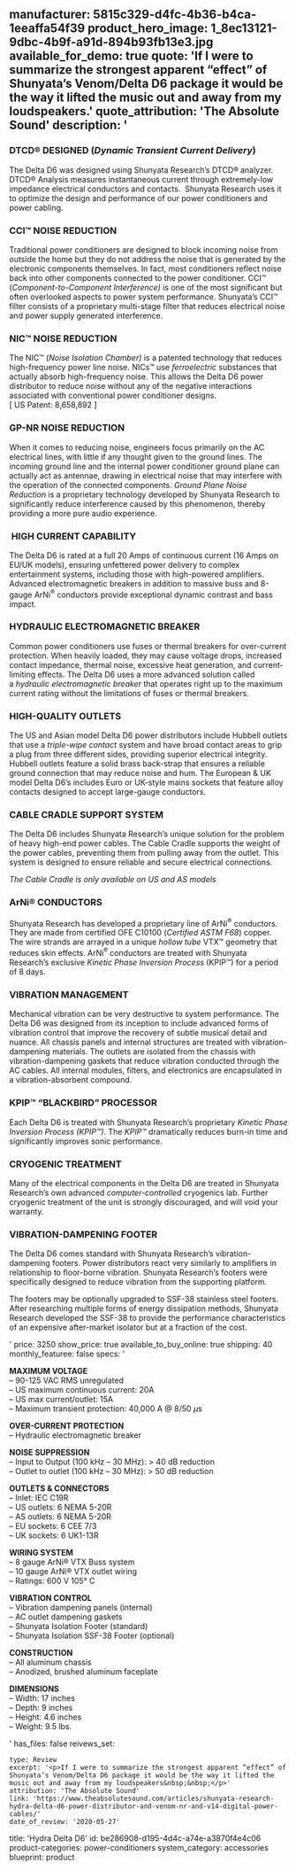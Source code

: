 manufacturer: 5815c329-d4fc-4b36-b4ca-1eeaffa54f39
product_hero_image: 1_8ec13121-9dbc-4b9f-a91d-894b93fb13e3.jpg
available_for_demo: true
quote: 'If I were to summarize the strongest apparent “effect” of Shunyata’s Venom/Delta D6 package it would be the way it lifted the music out and away from my loudspeakers.'
quote_attribution: 'The Absolute Sound'
description: '<h3>DTCD®&nbsp;DESIGNED (<em>Dynamic Transient Current Delivery</em>)</h3><p>The Delta D6 was designed using Shunyata Research’s DTCD®<strong>&nbsp;</strong>analyzer. DTCD®&nbsp;Analysis measures instantaneous current through extremely-low impedance electrical conductors and contacts.&nbsp; Shunyata Research uses it to optimize the design and performance of our power conditioners and power cabling.</p><h3>CCI™ NOISE REDUCTION</h3><p>Traditional power conditioners are designed to block incoming noise from outside the home but they do not address the noise that is generated by the electronic components themselves. In fact, most conditioners reflect noise back into other components connected to the power conditioner. CCI™ (<em>Component-to-Component Interference)</em>&nbsp;is one of the most significant but often overlooked aspects to power system performance. Shunyata’s CCI™ filter consists of a proprietary multi-stage filter that reduces electrical noise and power supply generated interference.</p><h3>NIC™ NOISE REDUCTION</h3><p>The NIC™ (<em>Noise Isolation Chamber)</em>&nbsp;is a patented technology that reduces high-frequency power line noise. NICs™ use&nbsp;<em>ferroelectric</em>&nbsp;substances that actually absorb high-frequency noise. This allows the Delta D6 power distributor to reduce noise without any of the negative interactions associated with conventional power conditioner designs.<br>[ US Patent: 8,658,892 ]</p><h3>GP-NR NOISE REDUCTION</h3><p>When it comes to reducing noise, engineers focus primarily on the AC electrical lines, with little if any thought given to the ground lines. The incoming ground line and the internal power conditioner ground plane can actually act as antennae, drawing in electrical noise that may interfere with the operation of the connected components.&nbsp;<em>Ground Plane Noise Reduction</em>&nbsp;is a proprietary technology developed by Shunyata Research to significantly reduce interference caused by this phenomenon, thereby providing a more pure audio experience.</p><h3>&nbsp;HIGH CURRENT CAPABILITY</h3><p>The Delta D6 is rated at a full 20 Amps of continuous current (16 Amps on EU/UK models), ensuring unfettered power delivery to complex entertainment systems, including those with high-powered amplifiers. Advanced electromagnetic breakers in addition to massive buss and 8-gauge ArNi<sup>®</sup>&nbsp;conductors provide exceptional dynamic contrast and bass impact.</p><h3>HYDRAULIC ELECTROMAGNETIC BREAKER</h3><p>Common power conditioners use fuses or thermal breakers for over-current protection. When heavily loaded, they may cause voltage drops, increased contact impedance, thermal noise, excessive heat generation, and current-limiting effects. The Delta D6 uses a more advanced solution called a&nbsp;<em>hydraulic electromagnetic breaker</em>&nbsp;that operates right up to the maximum current rating without the limitations of fuses or thermal breakers.</p><h3>HIGH-QUALITY OUTLETS</h3><p>The US and Asian model Delta D6 power distributors include Hubbell outlets that use a&nbsp;<em>triple-wipe contact&nbsp;</em>system and have broad contact areas to grip a plug from three different sides, providing superior electrical integrity. Hubbell outlets feature a solid brass back-strap that ensures a reliable ground connection that may reduce noise and hum. The European &amp; UK model Delta D6’s includes Euro or UK-style mains sockets that feature alloy contacts designed to accept large-gauge conductors.</p><h3>CABLE CRADLE SUPPORT SYSTEM</h3><p>The Delta D6 includes Shunyata Research’s unique solution for the problem of heavy high-end power cables. The Cable Cradle supports the weight of the power cables, preventing them from pulling away from the outlet. This system is designed to ensure reliable and secure electrical connections.</p><p><em>The Cable Cradle is only available on US and AS models</em></p><h3>ArNi®&nbsp;CONDUCTORS</h3><p>Shunyata Research has developed a proprietary line of ArNi<sup>®</sup>&nbsp;conductors. They are made from certified OFE C10100 (<em>Certified ASTM F68</em>) copper. The wire strands are arrayed in a unique&nbsp;<em>hollow tube</em>&nbsp;VTX™ geometry that reduces skin effects. ArNi<sup>®&nbsp;</sup>conductors are treated with Shunyata Research’s exclusive&nbsp;<em>Kinetic Phase Inversion Process&nbsp;</em>(KPIP™) for a period of 8 days.</p><h3>VIBRATION MANAGEMENT</h3><p>Mechanical vibration can be very destructive to system performance. The Delta D6 was designed from its inception to include advanced forms of vibration control that improve the recovery of subtle musical detail and nuance. All chassis panels and internal structures are treated with vibration-dampening materials. The outlets are isolated from the chassis with vibration-dampening gaskets that reduce vibration conducted through the AC cables. All internal modules, filters, and electronics are encapsulated in a vibration-absorbent compound.</p><h3>KPIP™ “BLACKBIRD” PROCESSOR</h3><p>Each Delta D6 is treated with Shunyata Research’s proprietary&nbsp;<em>Kinetic Phase Inversion Process (KPIP™).&nbsp;</em>The<em>&nbsp;KPIP™&nbsp;</em>dramatically reduces burn-in time and significantly improves sonic performance.</p><h3>CRYOGENIC TREATMENT</h3><p>Many of the electrical components in the Delta D6 are treated in Shunyata Research’s own advanced&nbsp;<em>computer-controlled</em>&nbsp;cryogenics lab. Further cryogenic treatment of the unit is strongly discouraged, and will void your warranty.</p><h3>VIBRATION-DAMPENING FOOTER</h3><p>The Delta D6 comes standard with Shunyata Research’s vibration-dampening footers. Power distributors react very similarly to amplifiers in relationship to floor-borne vibration. Shunyata Research’s footers were specifically designed to reduce vibration from the supporting platform.</p><p>The footers may be optionally upgraded to SSF-38 stainless steel footers. After researching multiple forms of energy dissipation methods, Shunyata Research developed the SSF-38 to provide the performance characteristics of an expensive after-market isolator but at a fraction of the cost.</p>'
price: 3250
show_price: true
available_to_buy_online: true
shipping: 40
monthly_featuree: false
specs: '<p><strong>MAXIMUM VOLTAGE<br></strong>– 90-125 VAC RMS unregulated<strong><br></strong>– US maximum continuous current: 20A<strong><br></strong>– US max current/outlet: 15A<strong><br></strong>– Maximum transient protection: 40,000 A @ 8/50&nbsp;<em>μ</em>s&nbsp;</p><p><strong>OVER-CURRENT PROTECTION<br></strong>– Hydraulic electromagnetic breaker&nbsp;</p><p><strong>NOISE SUPPRESSION<br></strong>– Input to Output (100 kHz – 30 MHz): &gt; 40 dB reduction<br>– Outlet to outlet (100 kHz – 30 MHz): &gt; 50 dB reduction&nbsp;</p><p><strong>OUTLETS &amp; CONNECTORS<br></strong>– Inlet: IEC C19R<br>– US outlets: 6 NEMA 5-20R<br>– AS outlets: 6 NEMA 5-20R<br>– EU sockets: 6 CEE 7/3<br>– UK sockets: 6 UK1-13R&nbsp;</p><p><strong>WIRING SYSTEM<br></strong>– 8 gauge ArNi® VTX Buss system<br>– 10 gauge ArNi® VTX outlet wiring<br>– Ratings: 600 V 105° C</p><p><strong>VIBRATION CONTROL<br></strong>– Vibration dampening panels (internal)<br>– AC outlet dampening gaskets<br>– Shunyata Isolation Footer (standard)<br>– Shunyata Isolation SSF-38 Footer (optional)</p><p><strong>CONSTRUCTION<br></strong>– All aluminum chassis<br>– Anodized, brushed aluminum faceplate</p><p><strong>DIMENSIONS<br></strong>– Width: 17 inches<br>– Depth: 9 inches<br>– Height: 4.6 inches<br>– Weight: 9.5 lbs.</p>'
has_files: false
reivews_set:
  -
    type: Review
    excerpt: '<p>If I were to summarize the strongest apparent “effect” of Shunyata’s Venom/Delta D6 package it would be the way it lifted the music out and away from my loudspeakers&nbsp;&nbsp;</p>'
    attribution: 'The Absolute Sound'
    link: 'https://www.theabsolutesound.com/articles/shunyata-research-hydra-delta-d6-power-distributor-and-venom-nr-and-v14-digital-power-cables/'
    date_of_review: '2020-05-27'
title: 'Hydra Delta D6'
id: be286908-d195-4d4c-a74e-a3870f4e4c06
product-categories: power-conditioners
system_category: accessories
blueprint: product
